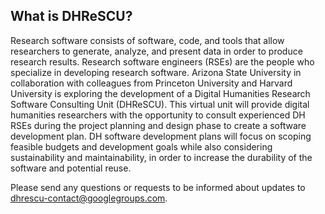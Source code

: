 ## What is DHReSCU?

Research software consists of software, code, and tools that allow researchers to generate, analyze, and present data in order to produce research results. Research software engineers (RSEs) are the people who specialize in developing research software. Arizona State University in collaboration with colleagues from Princeton University and Harvard University is exploring the development of a Digital Humanities Research Software Consulting Unit (DHReSCU). This virtual unit will provide digital humanities researchers with the opportunity to consult experienced DH RSEs during the project planning and design phase to create a software development plan. DH software development plans will focus on scoping feasible budgets and development goals while also considering sustainability and maintainability, in order to increase the durability of the software and potential reuse. 

Please send any questions or requests to be informed about updates to dhrescu-contact@googlegroups.com.
